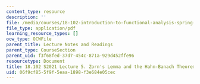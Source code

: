 ```yaml
---
content_type: resource
description: ''
file: /media/courses/18-102-introduction-to-functional-analysis-spring-2021/06f9cf855f9f5eaa1898f3e684e05cec_MIT18_102s21_lec5.pdf
file_type: application/pdf
learning_resource_types: []
ocw_type: OCWFile
parent_title: Lecture Notes and Readings
parent_type: CourseSection
parent_uid: f3f68fed-37d7-454c-871a-929d452ffe96
resourcetype: Document
title: 18.102 S2021 Lecture 5. Zorn's Lemma and the Hahn-Banach Theorem
uid: 06f9cf85-5f9f-5eaa-1898-f3e684e05cec
---
```

